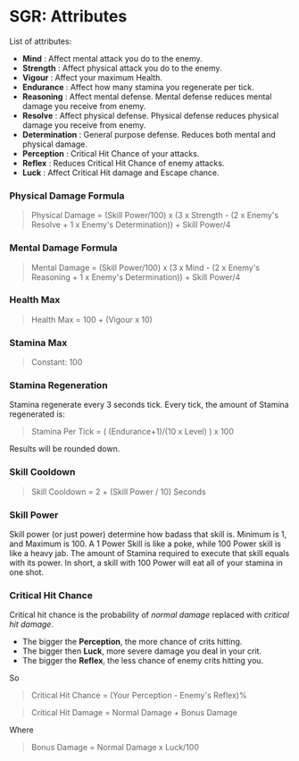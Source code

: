 # SGR: Attributes

List of attributes:
  - **Mind** : Affect mental attack you do to the enemy.
  - **Strength** : Affect physical attack you do to the enemy.
  - **Vigour** : Affect your maximum Health. 
  - **Endurance** : Affect how many stamina you regenerate per tick.
  - **Reasoning** : Affect mental defense. Mental defense reduces mental damage you receive from enemy.
  - **Resolve** : Affect physical defense. Physical defense reduces physical damage you receive from enemy.
  - **Determination** : General purpose defense. Reduces both mental and physical damage.
  - **Perception** : Critical Hit Chance of your attacks.
  - **Reflex** : Reduces Critical Hit Chance of enemy attacks.
  - **Luck** : Affect Critical Hit damage and Escape chance.

### Physical Damage Formula
> Physical Damage = (Skill Power/100) x (3 x Strength - (2 x Enemy's Resolve + 1 x Enemy's Determination)) + Skill Power/4

### Mental Damage Formula
> Mental Damage = (Skill Power/100) x (3 x Mind - (2 x Enemy's Reasoning + 1 x Enemy's Determination)) + Skill Power/4

### Health Max
> Health Max = 100 + (Vigour x 10)

### Stamina Max
> Constant: 100

### Stamina Regeneration
Stamina regenerate every 3 seconds tick. Every tick, the amount of Stamina regenerated is:
> Stamina Per Tick = ( (Endurance+1)/(10 x Level) ) x 100

Results will be rounded down.

### Skill Cooldown
> Skill Cooldown = 2 + (Skill Power / 10) Seconds

### Skill Power
Skill power (or just power) determine how badass that skill is. Minimum is 1, and Maximum is 100. A 1 Power Skill is like a poke, while 100 Power skill is like a heavy jab. The amount of Stamina required to execute that skill equals with its power. In short, a skill with 100 Power will eat all of your stamina in one shot. 

### Critical Hit Chance
Critical hit chance is the probability of *normal damage* replaced with *critical hit damage*. 
- The bigger the **Perception**, the more chance of crits hitting. 
- The bigger then **Luck**, more severe damage you deal in your crit. 
- The bigger the **Reflex**, the less chance of enemy crits hitting you. 

So
> Critical Hit Chance = (Your Perception - Enemy's Reflex)%

> Critical Hit Damage = Normal Damage + Bonus Damage

Where
> Bonus Damage = Normal Damage x Luck/100
